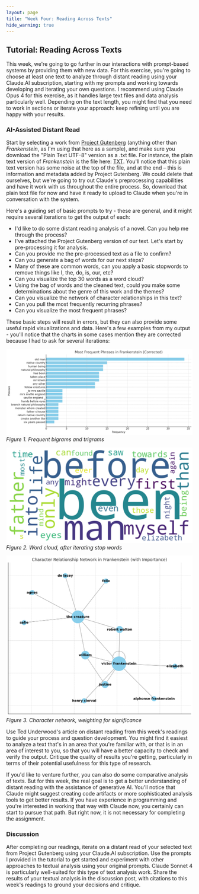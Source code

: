 ```yaml
---
layout: page
title: "Week Four: Reading Across Texts"
hide_warning: true
---
```


## Tutorial: Reading Across Texts

This week, we're going to go further in our interactions with prompt-based systems by providing them with new data. For this exercise, you're going to choose at least one text to analyze through distant reading using your Claude.AI subscription, starting with my prompts and working towards developing and iterating your own questions. I recommend using Claude Opus 4 for this exercise, as it handles large text files and data analysis particularly well. Depending on the text length, you might find that you need to work in sections or iterate your approach: keep refining until you are happy with your results.

### AI-Assisted Distant Read

Start by selecting a work from [Project Gutenberg](https://www.gutenberg.org/) (anything other than *Frankenstein*, as I'm using that here as a sample), and make sure you download the "Plain Text UTF-8" version as a .txt file. For instance, the plain text version of *Frankenstein* is the file here: [TXT](https://www.gutenberg.org/cache/epub/41445/pg41445.txt). You'll notice that this plain text version has some noise at the top of the file, and at the end – this is information and metadata added by Project Gutenberg. We could delete that ourselves, but we're going to try out Claude's preprocessing capabilities and have it work with us throughout the entire process. So, download that plain text file for now and have it ready to upload to Claude when you're in conversation with the system.

Here's a guiding set of basic prompts to try - these are general, and it might require several iterations to get the output of each:

- I'd like to do some distant reading analysis of a novel. Can you help me through the process?
- I've attached the Project Gutenberg version of our text. Let's start by pre-processing it for analysis.
- Can you provide me the pre-processed text as a file to confirm?
- Can you generate a bag of words for our next steps?
- Many of these are common words, can you apply a basic stopwords to remove things like I, the, do, is, our, etc?
- Can you visualize the top 30 words as a word cloud?
- Using the bag of words and the cleaned text, could you make some determinations about the genre of this work and the themes?
- Can you visualize the network of character relationships in this text?
- Can you pull the most frequently recurring phrases?
- Can you visualize the most frequent phrases?

These basic steps will result in errors, but they can also provide some useful rapid visualizations and data. Here's a few examples from my output - you'll notice that the charts in some cases mention they are corrected because I had to ask for several iterations:

![phrases](phrases.png)
*Figure 1. Frequent bigrams and trigrams*

![word cloud](wordcloud.png)
*Figure 2. Word cloud, after iterating stop words*

![character network](network.png)
*Figure 3. Character network, weighting for significance*

Use Ted Underwood's article on distant reading from this week's readings to guide your process and question development. You might find it easiest to analyze a text that's in an area that you're familiar with, or that is in an area of interest to you, so that you will have a better capacity to check and verify the output. Critique the quality of results you're getting, particularly in terms of their potential usefulness for this type of research.

If you'd like to venture further, you can also do some comparative analysis of texts. But for this week, the real goal is to get a better understanding of distant reading with the assistance of generative AI. You'll notice that Claude might suggest creating code artifacts or more sophisticated analysis tools to get better results. If you have experience in programming and you're interested in working that way with Claude now, you certainly can start to pursue that path. But right now, it is not necessary for completing the assignment.

### Discussion

After completing our readings, iterate on a distant read of your selected text from Project Gutenberg using your Claude.AI subscription. Use the prompts I provided in the tutorial to get started and experiment with other approaches to textual analysis using your original prompts. Claude Sonnet 4 is particularly well-suited for this type of text analysis work. Share the results of your textual analysis in the discussion post, with citations to this week's readings to ground your decisions and critique. 